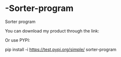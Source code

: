# -Sorter-program
 Sorter program



You can download my product through the link:


Or use PYPI:

pip install -i https://test.pypi.org/simple/ sorter-program
